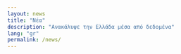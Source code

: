 ```yaml
---
layout: news
title: "Νέα"
description: "Aνακάλυψε την Ελλάδα μέσα από δεδομένα"
lang: "gr"
permalink: /news/
---
```


